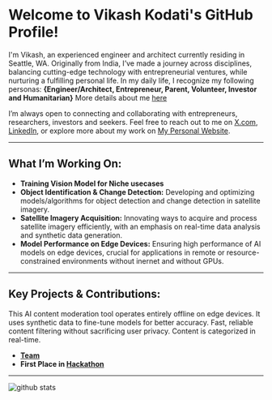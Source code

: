 # Welcome to Vikash Kodati's GitHub Profile!

I'm Vikash, an experienced engineer and architect currently residing in Seattle, WA. Originally from India, I’ve made a journey across disciplines, balancing cutting-edge technology with entrepreneurial ventures, while nurturing a fulfilling personal life. In my daily life, I recognize my following personas: **{Engineer/Architect, Entrepreneur, Parent, Volunteer, Investor and Humanitarian}**   More details about me [here](https://vikashkodati.github.io/) 

I’m always open to connecting and collaborating with entrepreneurs, researchers, investors and seekers. 
Feel free to reach out to me on [X.com](https://www.x.com), [LinkedIn](https://www.linkedin.com/in/vikashkodati), or explore more about my work on [My Personal Website](https://www.vikashkodati.com).

---

## What I’m Working On:
- **Training Vision Model for Niche usecases**
- **Object Identification & Change Detection:** Developing and optimizing models/algorithms for object detection and change detection in satellite imagery.
- **Satellite Imagery Acquisition:** Innovating ways to acquire and process satellite imagery efficiently, with an emphasis on real-time data analysis and synthetic data generation.
- **Model Performance on Edge Devices:** Ensuring high performance of AI models on edge devices, crucial for applications in remote or resource-constrained environments without inernet and without GPUs.

---

## Key Projects & Contributions:
This AI content moderation tool operates entirely offline on edge devices. It uses synthetic data to fine-tune models for better accuracy. Fast, reliable content filtering without sacrificing user privacy. Content is categorized in real-time.
- **[Team](https://lablab.ai/event/next2-edge-runners/morpheus/safeedge-online-education-inclusive-and-enjoyable)**
- **First Place in [Hackathon](https://www.youtube.com/watch?v=gP6afM7pEBE&t=6279s)** 

---

![github stats](https://github-readme-stats-sigma-five.vercel.app/api?username=vikashkodati&show_icons=true)

